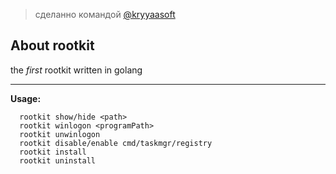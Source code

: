 > сделанно командой <a href="https://kryyaasoft.t.me">@kryyaasoft</a>

## About rootkit
the *first* rootkit written in golang

---

**Usage:**
```
  rootkit show/hide <path>
  rootkit winlogon <programPath>
  rootkit unwinlogon
  rootkit disable/enable cmd/taskmgr/registry
  rootkit install
  rootkit uninstall
```
